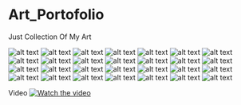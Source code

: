 # Art_Portofolio
Just Collection Of My Art

![alt text](https://raw.githubusercontent.com/imandana/Art_Portofolio/main/1.jpg)
![alt text](https://raw.githubusercontent.com/imandana/Art_Portofolio/main/2.jpg)
![alt text](https://raw.githubusercontent.com/imandana/Art_Portofolio/main/3.jpg)
![alt text](https://raw.githubusercontent.com/imandana/Art_Portofolio/main/AsnaOK.jpg)
![alt text](https://raw.githubusercontent.com/imandana/Art_Portofolio/main/AsniOK.jpg)
![alt text](https://raw.githubusercontent.com/imandana/Art_Portofolio/main/Astri2.jpg)
![alt text](https://raw.githubusercontent.com/imandana/Art_Portofolio/main/Cameria_machi.png)
![alt text](https://raw.githubusercontent.com/imandana/Art_Portofolio/main/Elexia.png)
![alt text](https://raw.githubusercontent.com/imandana/Art_Portofolio/main/Errudi.jpg)
![alt text](https://raw.githubusercontent.com/imandana/Art_Portofolio/main/Jadi2.jpg)
![alt text](https://raw.githubusercontent.com/imandana/Art_Portofolio/main/Jojo2%20(3).png)
![alt text](https://raw.githubusercontent.com/imandana/Art_Portofolio/main/MONG.jpg)
![alt text](https://raw.githubusercontent.com/imandana/Art_Portofolio/main/RPG.jpg)
![alt text](https://raw.githubusercontent.com/imandana/Art_Portofolio/main/asSS.png)
![alt text](https://raw.githubusercontent.com/imandana/Art_Portofolio/main/asnaHXHOK.jpg)
![alt text](https://raw.githubusercontent.com/imandana/Art_Portofolio/main/asniHXHOK.jpg)
![alt text](https://raw.githubusercontent.com/imandana/Art_Portofolio/main/final%201.jpg)
![alt text](https://raw.githubusercontent.com/imandana/Art_Portofolio/main/final%202.jpg)
![alt text](https://raw.githubusercontent.com/imandana/Art_Portofolio/main/jadi1.jpg)
![alt text](https://raw.githubusercontent.com/imandana/Art_Portofolio/main/jadi2%20(2).jpg)
![alt text](https://raw.githubusercontent.com/imandana/Art_Portofolio/main/jadi2%20(3).jpg)
![alt text](https://raw.githubusercontent.com/imandana/Art_Portofolio/main/jadi3.jpg)
![alt text](https://raw.githubusercontent.com/imandana/Art_Portofolio/main/jadi4.jpg)
![alt text](https://raw.githubusercontent.com/imandana/Art_Portofolio/main/jadiAsni-2.gif)
![alt text](https://raw.githubusercontent.com/imandana/Art_Portofolio/main/jd1.jpg)
![alt text](https://raw.githubusercontent.com/imandana/Art_Portofolio/main/jd2.jpg)
![alt text](https://raw.githubusercontent.com/imandana/Art_Portofolio/main/nm%2Cn.jpg)
![alt text](https://raw.githubusercontent.com/imandana/Art_Portofolio/main/siro.gif)

Video
[![Watch the video](https://raw.githubusercontent.com/imandana/Art_Portofolio/main/5.jpg)](https://www.youtube.com/watch?v=dBJ8j7ZdU8M)

